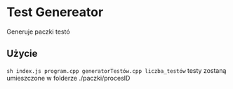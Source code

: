 # Test Genereator
Generuje paczki testó
## Użycie
``sh index.js program.cpp generatorTestów.cpp liczba_testów``
testy zostaną umieszczone w folderze ./paczki/procesID
